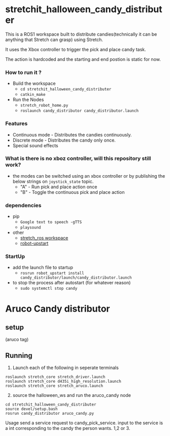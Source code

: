 # stretchit_halloween_candy_distributer

This is a ROS1 workspace built to distribute candies(technically it can be anything that Stretch can grasp) using Stretch.

It uses the Xbox controller to trigger the pick and place candy task.

The action is hardcoded and the starting and end postion is static for now.

### How to run it ?
- Build the workspace
    - `cd stretchit_halloween_candy_distributer`
    - `catkin_make`
- Run the Nodes
    - `stretch_robot_home.py`
    - `roslaunch candy_distributor candy_distributor.launch`

### Features
- Continuous mode - Distributes the candies continuously.
- Discrete mode - Distributes the candy only once.
- Special sound effects 

### What is there is no xboz controller, will this repository still work?
- the modes can be switched using an xbox controller or by publishing the below strings on `joystick_state` topic.
    - "A" - Run pick and place action once
    - "B" - Toggle the continuous pick and place action

### dependencies
- pip
    - `Google text to speech -gTTS`
    - `playsound`
- other
    - [stretch_ros workspace](https://github.com/hello-robot/stretch_ros)
    - [robot-upstart](http://docs.ros.org/en/jade/api/robot_upstart/html/)

### StartUp
- add the launch file to startup
    - `rosrun robot_upstart install candy_distributor/launch/candy_distributor.launch`
- to stop the process after autostart (for whatever reason)
    - `sudo systemctl stop candy`

# Aruco Candy distributor
## setup
(aruco tag)
## Running
1. Launch each of the following in seperate terminals
```
roslaunch stretch_core stretch_driver.launch
roslaunch stretch_core d435i_high_resolution.launch
roslaunch stretch_core stretch_aruco.launch  
```
2. source the halloween_ws and run the aruco_candy node
```
cd stretchit_halloween_candy_distributer
source devel/setup.bash
rosrun candy_distributor aruco_candy.py 
```
Usage
send a service request to candy_pick_service. input to the service is a int corresponding to the candy the person wants. 1,2 or 3.

